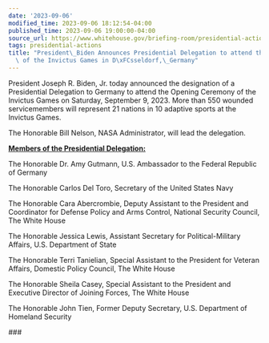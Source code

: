 ```yaml
---
date: '2023-09-06'
modified_time: 2023-09-06 18:12:54-04:00
published_time: 2023-09-06 19:00:00-04:00
source_url: https://www.whitehouse.gov/briefing-room/presidential-actions/2023/09/06/president-biden-announces-presidential-delegation-to-attend-the-opening-ceremony-of-the-invictus-games-in-dusseldorf-germany/
tags: presidential-actions
title: "President\_Biden Announces Presidential Delegation to attend the Opening Ceremony\
  \ of the Invictus Games in D\xFCsseldorf,\_Germany"
---
```

 
President Joseph R. Biden, Jr. today announced the designation of a
Presidential Delegation to Germany to attend the Opening Ceremony of the
Invictus Games on Saturday, September 9, 2023. More than 550 wounded
servicemembers will represent 21 nations in 10 adaptive sports at the
Invictus Games.  
  
The Honorable Bill Nelson, NASA Administrator, will lead the
delegation.  
  
**<u>Members of the Presidential Delegation:</u>**  
  
The Honorable Dr. Amy Gutmann, U.S. Ambassador to the Federal Republic
of Germany  
  
The Honorable Carlos Del Toro, Secretary of the United States Navy  
  
The Honorable Cara Abercrombie, Deputy Assistant to the President and
Coordinator for Defense Policy and Arms Control, National Security
Council, The White House  
  
The Honorable Jessica Lewis, Assistant Secretary for Political-Military
Affairs, U.S. Department of State  
  
The Honorable Terri Tanielian, Special Assistant to the President for
Veteran Affairs, Domestic Policy Council, The White House  
  
The Honorable Sheila Casey, Special Assistant to the President and
Executive Director of Joining Forces, The White House  
  
The Honorable John Tien, Former Deputy Secretary, U.S. Department of
Homeland Security

\###
